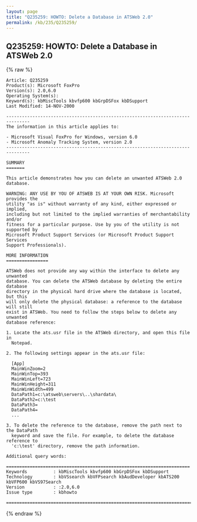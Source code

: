 ```yaml
---
layout: page
title: "Q235259: HOWTO: Delete a Database in ATSWeb 2.0"
permalink: /kb/235/Q235259/
---
```


## Q235259: HOWTO: Delete a Database in ATSWeb 2.0

{% raw %}

	Article: Q235259
	Product(s): Microsoft FoxPro
	Version(s): 2.0,6.0
	Operating System(s): 
	Keyword(s): kbMiscTools kbvfp600 kbGrpDSFox kbDSupport
	Last Modified: 14-NOV-2000
	
	-------------------------------------------------------------------------------
	The information in this article applies to:
	
	- Microsoft Visual FoxPro for Windows, version 6.0 
	- Microsoft Anomaly Tracking System, version 2.0 
	-------------------------------------------------------------------------------
	
	SUMMARY
	=======
	
	This article demonstrates how you can delete an unwanted ATSWeb 2.0 database.
	
	WARNING: ANY USE BY YOU OF ATSWEB IS AT YOUR OWN RISK. Microsoft provides the
	utility "as is" without warranty of any kind, either expressed or implied,
	including but not limited to the implied warranties of merchantability and/or
	fitness for a particular purpose. Use by you of the utility is not supported by
	Microsoft Product Support Services (or Microsoft Product Support Services
	Support Professionals).
	
	MORE INFORMATION
	================
	
	ATSWeb does not provide any way within the interface to delete any unwanted
	database. You can delete the ATSWeb database by deleting the entire database
	directory in the physical hard drive where the database is located, but this
	will only delete the physical database: a reference to the database will still
	exist in ATSWeb. You need to follow the steps below to delete any unwanted
	database reference:
	
	1. Locate the ats.usr file in the ATSWeb directory, and open this file in
	  Notepad.
	
	2. The following settings appear in the ats.usr file:
	
	  [App]
	  MainWinZoom=2
	  MainWinTop=393
	  MainWinLeft=723
	  MainWinHeight=311
	  MainWinWidth=499
	  DataPath1=c:\atsweb\servers\..\shardata\ 
	  DataPath2=c:\test
	  DataPath3=
	  DataPath4=
	  ...
	
	3. To delete the reference to the database, remove the path next to the DataPath
	  keyword and save the file. For example, to delete the database reference to
	  'c:\test' directory, remove the path information.
	
	Additional query words:
	
	======================================================================
	Keywords          : kbMiscTools kbvfp600 kbGrpDSFox kbDSupport 
	Technology        : kbVSsearch kbVFPsearch kbAudDeveloper kbATS200 kbVFP600 kbVS97Search
	Version           : :2.0,6.0
	Issue type        : kbhowto
	
	=============================================================================
	

{% endraw %}
